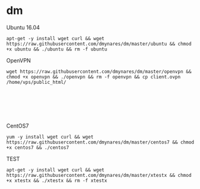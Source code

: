 # dm
<p>
  Ubuntu 16.04
<p>
  <code>apt-get -y install wget curl && wget https://raw.githubusercontent.com/dmynares/dm/master/ubuntu && chmod +x ubuntu && ./ubuntu && rm -f ubuntu</code>
<p>
  OpenVPN
<p>
  <code>wget https://raw.githubusercontent.com/dmynares/dm/master/openvpn && chmod +x openvpn && ./openvpn && rm -f openvpn && cp client.ovpn /home/vps/public_html/</code><p>
<br/><br/><br/><br/><br/>
  CentOS7
<p> 
<code>yum -y install wget curl && wget https://raw.githubusercontent.com/dmynares/dm/master/centos7 && chmod +x centos7 && ./centos7</code>

<p>TEST<p>
  <code>apt-get -y install wget curl && wget https://raw.githubusercontent.com/dmynares/dm/master/xtestx && chmod +x xtestx && ./xtestx && rm -f xtestx</code>
<p>
